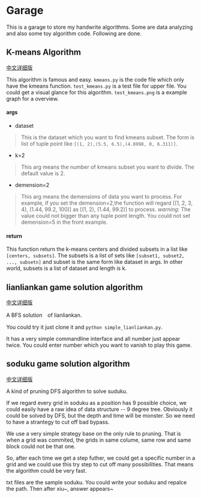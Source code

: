 # Garage
This is a garage to store my handwrite algorithms. Some are data analyzing and also some toy algorithm code. Following are done.

## K-means Algorithm

[中文详细版](http://migdal-bavel.in/2015/09/20/%E7%94%A8python%E5%AE%9E%E7%8E%B0kmeans%E7%AE%97%E6%B3%95/)

This algorithm is famous and easy.
`kmeans.py` is the code file which only have the kmeans function.
`test_kmeans.py` is a test file for upper file. You could get a visual glance for this algorithm.
`test_kmeans.png` is a example graph for a overview.

#### args
* dataset

> This is the dataset which you want to find kmeans subset. The form is list of tuple point like `[(1, 2),(5.5, 6.5),(4.8998, 0, 6.311)]`.

* k=2

> This arg means the number of kmeans subset you want to divide. The default value is 2.

* demension=2

> This arg means the demensions of data you want to process. For example, if you set the demension=2,the function will regard [(1, 2, 3, 4), (1.44, 99.2, 100)] as [(1, 2), (1.44, 99.2)] to process.
*warning:* The value could not bigger than any tuple point length. You could not set demension=5 in the front example.

#### return

This function return the k-means centers and divided subsets in a list like `[centers, subsets]`.
The subsets is a list of sets like `[subset1, subset2, ..., subsetn]` and subset is the same form like dataset in args. In other world, subsets is a list of dataset and length is k.

## lianliankan game solution algorithm

[中文详细版](http://migdal-bavel.in/2015/09/26/%E8%AE%A9%E6%88%91%E4%BB%AC%E6%9D%A5%E7%A0%94%E7%A9%B6%E4%B8%80%E4%B8%8B%E7%A5%9E%E5%A5%87%E7%9A%84%E8%BF%9E%E8%BF%9E%E7%9C%8B/)

A BFS solution　of lianliankan.

You could try it just clone it and `python simple_lianliankan.py`.

It has a very simple commandline interface and all number just appear twice. You could enter number which you want to vanish to play this game.


## soduku game solution algorithm

[中文详细版](http://migdal-bavel.in/2016/02/14/%E6%95%B0%E7%8B%AC%E7%9A%84%E9%AB%98%E6%95%88%E6%B7%B1%E5%BA%A6%E6%90%9C%E7%B4%A2%E8%A7%A3%E6%B3%95/)

A kind of pruning DFS algorithm to solve suduku.

If we regard every grid in soduku as a position has 9 possible choice, we could easily have a raw idea of data structure -- 9 degree tree. Obviously it could be solved by DFS, but the depth and time will be monster. So we need to have a strantegy to cut off bad bypass.

We use a very simple strategy base on the only rule to pruning. That is when a grid was commited, the grids in same colume, same row and same block could not be that one.

So, after each time we get a step futher, we could get a specific number in a grid and we could use this try step to cut off many possibilities. That means the algorithm could be very fast.

txt files are the sample soduku. You could write your soduku and repalce the path. Then after xiu~, answer appears~

